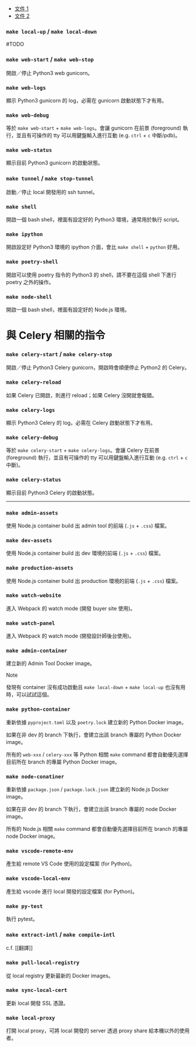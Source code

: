 - [文件 1](https://paper.dropbox.com/doc/Python-3---B1Nt4b8m9ercJm3gSz3eXQ4oAg-vppbyr3tvi9pgr6BSx8tk)
- [文件 2](https://sites.google.com/pinkoi.com/epd-wiki/home/dev-guide/for-backend-engineers/%E9%96%8B%E7%99%BC%E6%B5%81%E7%A8%8B/%E6%B8%AC%E8%A9%A6%E7%92%B0%E5%A2%83-make-%E9%96%8B%E7%99%BC%E6%8C%87%E4%BB%A4)

### `make local-up` / `make local-down`

#TODO 

### `make web-start` / `make web-stop`

開啟／停止 Python3 web gunicorn。

### `make web-logs`

顯示 Python3 gunicorn 的 log，必需在 gunicorn 啟動狀態下才有用。

### `make web-debug`

等於 `make web-start` + `make web-logs`。會讓 gunicorn 在前景 (foreground) 執行，並且有可操作的 tty 可以用鍵盤輸入進行互動 (e.g. `ctrl` + `c` 中斷/pdb)。

### `make web-status`

顯示目前 Python3 gunicorn 的啟動狀態。

### `make tunnel` / `make stop-tunnel`

啟動／停止 local 開發用的 ssh tunnel。

### `make shell`

開啟一個 bash shell，裡面有設定好的 Python3 環境，通常用於執行 script。

### `make ipython`

開啟設定好 Python3 環境的 ipython 介面，會比 `make shell` + `python` 好用。

### `make poetry-shell`

開啟可以使用 poetry 指令的 Python3 的 shell，請不要在這個 shell 下進行 poetry 之外的操作。

### `make node-shell`

開啟一個 bash shell，裡面有設定好的 Node.js 環境。

# 與 Celery 相關的指令

### `make celery-start` / `make celery-stop`

開啟／停止 Python3 Celery gunicorn，開啟時會順便停止 Python2 的 Celery。

### `make celery-reload`

如果 Celery 已開啟，則進行 reload；如果 Celery 沒開就會報錯。

### `make celery-logs`

顯示 Python3 Celery 的 log，必需在 Celery 啟動狀態下才有用。

### `make celery-debug`

等於 `make celery-start` + `make celery-logs`。會讓 Celery 在前景 (foreground) 執行，並且有可操作的 tty 可以用鍵盤輸入進行互動 (e.g. `ctrl` + `c` 中斷)。

### `make celery-status`

顯示目前 Python3 Celery 的啟動狀態。

---

### `make admin-assets`

使用 Node.js container build 出 admin tool 的前端 (`.js` + `.css`) 檔案。

### `make dev-assets`

使用 Node.js container build 出 dev 環境的前端 (`.js` + `.css`) 檔案。

### `make production-assets`

使用 Node.js container build 出 production 環境的前端 (`.js` + `.css`) 檔案。

### `make watch-website`

進入 Webpack 的 watch mode (開發 buyer site 使用)。

### `make watch-panel`

進入 Webpack 的 watch mode (開發設計師後台使用)。

### `make admin-container`

建立新的 Admin Tool Docker image。

>[!Note]
>發現有 container 沒有成功啟動且 `make local-down` + `make local-up` 也沒有用時，可以試試這個。

### `make python-container`

重新依據 `pyproject.toml` 以及 `poetry.lock` 建立新的 Python Docker image。

如果在非 dev 的 branch 下執行，會建立出該 branch 專屬的 Python Docker image。

所有的 `web-xxx` / `celery-xxx` 等 Python 相關 `make` command 都會自動優先選擇目前所在 branch 的專屬 Python Docker image。

### `make node-conatiner`

重新依據 `package.json` / `package.lock.json` 建立新的 Node.js Docker image。

如果在非 dev 的 branch 下執行，會建立出該 branch 專屬的 node Docker image。

所有的 Node.js 相關 `make` command 都會自動優先選擇目前所在 branch 的專屬 node Docker image。

### `make vscode-remote-env`

產生給 remote VS Code 使用的設定檔案 (for Python)。

### `make vscode-local-env`

產生給 vscode 進行 local 開發的設定檔案 (for Python)。

### `make py-test`

執行 pytest。

### `make extract-intl` / `make compile-intl`

c.f. [[翻譯]]

### `make pull-local-registry`

從 local registry 更新最新的 Docker images。

### `make sync-local-cert`

更新 local 開發 SSL 憑證。

### `make local-proxy`

打開 local proxy，可將 local 開發的 server 透過 proxy share 給本機以外的使用者。
